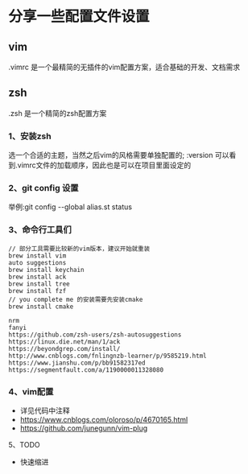 # 分享一些配置文件设置

## vim

.vimrc 是一个最精简的无插件的vim配置方案，适合基础的开发、文档需求

## zsh
.zsh 是一个精简的zsh配置方案

### 1、安装zsh
选一个合适的主题，当然之后vim的风格需要单独配置的;
:version  可以看到.vimrc文件的加载顺序，因此也是可以在项目里面设定的

### 2、git config 设置
举例:git config --global alias.st status

### 3、命令行工具们
```
// 部分工具需要比较新的vim版本，建议开始就重装
brew install vim
auto suggestions
brew install keychain
brew install ack
brew install tree
brew install fzf
// you complete me 的安装需要先安装cmake
brew install cmake

nrm
fanyi
https://github.com/zsh-users/zsh-autosuggestions
https://linux.die.net/man/1/ack
https://beyondgrep.com/install/
http://www.cnblogs.com/fnlingnzb-learner/p/9585219.html
https://www.jianshu.com/p/bb91582317ed
https://segmentfault.com/a/1190000011328080
```

### 4、vim配置
* 详见代码中注释
* https://www.cnblogs.com/oloroso/p/4670165.html
* https://github.com/junegunn/vim-plug

5、TODO
* 快速缩进
